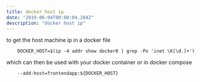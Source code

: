 ```yaml
---
title: docker host ip
date: "2019-06-04T00:00:04.284Z"
description: "docker host ip"
---
```

to get the host machine ip in a docker file
```
    DOCKER_HOST=$(ip -4 addr show docker0 | grep -Po 'inet \K[\d.]+')
```
which can then be used with your docker container or in docker compose
```
    --add-host=frontendapp:${DOCKER_HOST} 
```